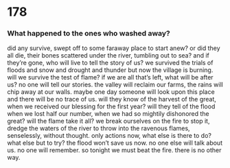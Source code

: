 # 178

### What happened to the ones who washed away? 

did any survive, swept off to some faraway place to start anew? or did they all die, their bones scattered under the river, tumbling out to sea? and if they’re gone, who will live to tell the story of us? we survived the trials of floods and snow and drought and thunder but now the village is burning. will we survive the test of flame? if we are all that’s left, what will be after us? no one will tell our stories. the valley will reclaim our farms, the rains will chip away at our walls. maybe one day someone will look upon this place and there will be no trace of us. will they know of the harvest of the great, when we received our blessing for the first year? will they tell of the flood when we lost half our number, when we had so mightily dishonored the great? will the flame take it all? we break ourselves on the fire to stop it, dredge the waters of the river to throw into the ravenous flames, senselessly, without thought. only actions now, what else is there to do? what else but to try? the flood won’t save us now. no one else will talk about us. no one will remember. so tonight we must beat the fire. there is no other way.